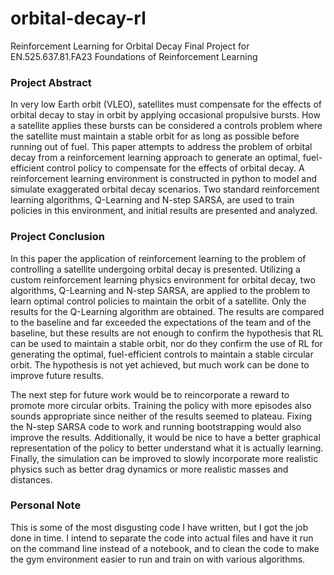 # orbital-decay-rl
Reinforcement Learning for Orbital Decay Final Project for EN.525.637.81.FA23 Foundations of Reinforcement Learning

### Project Abstract

In very low Earth orbit (VLEO), satellites must compensate for the effects of orbital decay to stay in orbit by applying occasional propulsive bursts. How a satellite applies these bursts can be considered a controls problem where the satellite must maintain a stable orbit for as long as possible before running out of fuel. This paper attempts to address the problem of orbital decay from a reinforcement learning approach to generate an optimal, fuel-efficient control policy to compensate for the effects of orbital decay. A reinforcement learning environment is constructed in python to model and simulate exaggerated orbital decay scenarios. Two standard reinforcement learning algorithms, Q-Learning and N-step SARSA, are used to train policies in this environment, and initial results are presented and analyzed.

### Project Conclusion

In this paper the application of reinforcement learning to the problem of controlling a satellite undergoing orbital decay is presented. Utilizing a custom reinforcement learning physics environment for orbital decay, two algorithms, Q-Learning and N-step SARSA, are applied to the problem to learn optimal control policies to maintain the orbit of a satellite. Only the results for the Q-Learning algorithm are obtained. The results are compared to the baseline and far exceeded the expectations of the team and of the baseline, but these results are not enough to confirm the hypothesis that RL can be used to maintain a stable orbit, nor do they confirm the use of RL for generating the optimal, fuel-efficient controls to maintain a stable circular orbit. The hypothesis is not yet achieved, but much work can be done to improve future results.

The next step for future work would be to reincorporate a reward to promote more circular orbits. Training the policy with more episodes also sounds appropriate since neither of the results seemed to plateau. Fixing the N-step SARSA code to work and running bootstrapping would also improve the results. Additionally, it would be nice to have a better graphical representation of the policy to better understand what it is actually learning. Finally, the simulation can be improved to slowly incorporate more realistic physics such as better drag dynamics or more realistic masses and distances. 

### Personal Note
This is some of the most disgusting code I have written, but I got the job done in time. I intend to separate the code into actual files and have it run on the command line instead of a notebook, and to clean the code to make the gym environment easier to run and train on with various algorithms.
